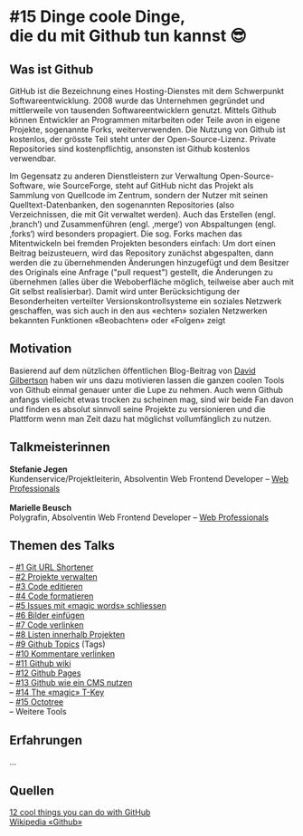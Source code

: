 # #15 Dinge coole Dinge,<br>die du mit Github tun kannst :sunglasses:


## Was ist Github<br>
GitHub ist die Bezeichnung eines Hosting-Dienstes mit dem Schwerpunkt Softwareentwicklung. 2008 wurde das Unternehmen gegründet und mittlerweile von tausenden Softwareentwicklern genutzt. Mittels Github können Entwickler an Programmen mitarbeiten oder Teile avon in eigene Projekte, sogenannte Forks, weiterverwenden. Die Nutzung von Github ist kostenlos, der grösste Teil steht unter der Open-Source-Lizenz. Private Repositories sind kostenpflichtig, ansonsten ist Github kostenlos verwendbar.

Im Gegensatz zu anderen Dienstleistern zur Verwaltung Open-Source-Software, wie SourceForge, steht auf GitHub nicht das Projekt als Sammlung von Quellcode im Zentrum, sondern der Nutzer mit seinen Quelltext-Datenbanken, den sogenannten Repositories (also Verzeichnissen, die mit Git verwaltet werden). Auch das Erstellen (engl. ‚branch‘) und Zusammenführen (engl. ‚merge‘) von Abspaltungen (engl. ‚forks‘) wird besonders propagiert. Die sog. Forks machen das Mitentwickeln bei fremden Projekten besonders einfach: Um dort einen Beitrag beizusteuern, wird das Repository zunächst abgespalten, dann werden die zu übernehmenden Änderungen hinzugefügt und dem Besitzer des Originals eine Anfrage ("pull request") gestellt, die Änderungen zu übernehmen (alles über die Weboberfläche möglich, teilweise aber auch mit Git selbst realisierbar). Damit wird unter Berücksichtigung der Besonderheiten verteilter Versionskontrollsysteme ein soziales Netzwerk geschaffen, was sich auch in den aus «echten» sozialen Netzwerken bekannten Funktionen «Beobachten» oder «Folgen» zeigt

## Motivation
Basierend auf dem nützlichen öffentlichen Blog-Beitrag von <a target="_blank" href="https://hackernoon.com/12-cool-things-you-can-do-with-github-f3e0424cf2f0">David Gilbertson</a> haben wir uns dazu motivieren lassen die ganzen coolen Tools von Github einmal genauer unter die Lupe zu nehmen. Auch wenn Github anfangs vielleicht etwas trocken zu scheinen mag, sind wir beide Fan davon und finden es absolut sinnvoll seine Projekte zu versionieren und die Plattform wenn man Zeit dazu hat möglichst vollumfänglich zu nutzen.

## Talkmeisterinnen
<strong>Stefanie Jegen</strong><br>
Kundenservice/Projektleiterin, Absolventin Web Frontend Developer – <a target="_blank" href="http://www.web-professionals.ch">Web Professionals</a><br>
<br>
<strong>Marielle Beusch</strong><br>
Polygrafin, Absolventin Web Frontend Developer – <a target="_blank" href="http://www.web-professionals.ch">Web Professionals</a>

## Themen des Talks<br>
– [#1 Git URL Shortener](https://github.com/mariellebeusch/webpro-and-friends/wiki/%231-Github-URL-Shortener) <br>
– [#2 Projekte verwalten](https://github.com/mariellebeusch/webpro-and-friends/wiki/%232-Projekte) <br>
– [#3 Code editieren](https://github.com/mariellebeusch/webpro-and-friends/wiki/%233-Code-editieren) <br>
– [#4 Code formatieren](https://github.com/mariellebeusch/webpro-and-friends/wiki/%234-Code-formatieren) <br>
– [#5 Issues mit «magic words» schliessen](https://github.com/mariellebeusch/webpro-and-friends/wiki/%235-Issues-mit-%C2%ABmagic-words%C2%BB-schliessen) <br>
– [#6 Bilder einfügen](https://github.com/mariellebeusch/webpro-and-friends/wiki/%236-Bilder-einf%C3%BCgen) <br>
– [#7 Code verlinken](https://github.com/mariellebeusch/webpro-and-friends/wiki/%237-Code-verlinken) <br>
– [#8 Listen innerhalb Projekten](https://github.com/mariellebeusch/webpro-and-friends/wiki/%238-Listen-innerhalb-Projekten) <br>
– [#9 Github Topics](https://github.com/mariellebeusch/webpro-and-friends/wiki/%2310-Github-Topics-(tags)) (Tags) <br>
– [#10 Kommentare verlinken](https://github.com/mariellebeusch/webpro-and-friends/wiki/%2310-Kommentare-verlinken) <br>
– [#11 Github wiki](https://github.com/mariellebeusch/webpro-and-friends/wiki/%2311-Github-wiki) <br>
– [#12 Github Pages](https://github.com/mariellebeusch/webpro-and-friends/wiki/%2312-Github-pages) <br>
– [#13 Github wie ein CMS nutzen](https://github.com/mariellebeusch/webpro-and-friends/wiki/%2313-Github-wie-ein-CMS-nutzen) <br>
– [#14 The «magic» T-Key](https://github.com/mariellebeusch/webpro-and-friends/wiki/%2314-The-%C2%ABmagic%C2%BB-T-key) <br>
– [#15 Octotree](https://github.com/mariellebeusch/webpro-and-friends/wiki/%2315-Octotree)<br>
– Weitere Tools<br>

## Erfahrungen
...

## Quellen
<a href="https://hackernoon.com/12-cool-things-you-can-do-with-github-f3e0424cf2f0">12 cool things you can do with GitHub</a><br>
<a href="https://de.wikipedia.org/wiki/GitHub">Wikipedia «Github»</a><br>